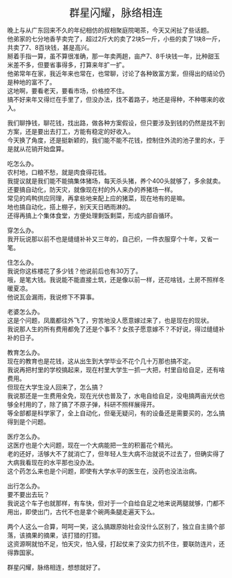 <center><font size=5>群星闪耀，脉络相连</font></center>

晚上与从广东回来不久的年纪相仿的叔相聚庭院喝茶，今天又闲扯了些话题。<br/>
他弟家的七分地香芋卖完了，超过2斤大的卖了2块5一斤，小些的卖了1块8一斤，共卖了7、8百块钱，甚是高兴。<br/>
掰着手指一算，虽不算很准确，那一年卖两趟，亩产7、8千块钱一年，比种甜玉米差不多，但要省事得多，打算来年扩一扩。<br/>
他弟常年在家，我近年来也常在，也常聊，讨论了各种致富方案，但得出的结论仍是种地的富不了。<br/>
这地啊，要看老天，要看市场，价格控不住。<br/>
搞不好来年又得烂在手里了，但没办法，找不着路子，地还是得种，不种哪来的收入。<br/>

我们聊挣钱，聊花钱，找出路，做各种方案假设，但只要涉及到钱的仍然是找不到方案，还是要出去打工，方能有稳定的好收入。<br/>
今天换了角度，还是挺新颖的，我们能不能不花钱，控制住外流的池子里的水，于是就从花销开始盘算。<br/>

吃怎么办。<br/>
农村地，口粮不愁，就是肉食得花钱。<br/>
我提议就是我们能不能搞集体猪场，每天杀头猪，养个400头就够了，多余就卖。<br/>
还要搞自动化，防天灾，就像现在村的外人来办的养猪场一样。<br/>
常见的鸡鸭供应同理，再拿些地来配上应的猪菜，现在地有的是嘛。<br/>
地也搞自动化，搭上棚子，别天天日晒雨淋的。<br/>
还得再搞上个集体食堂，方便处理剩饭剩菜，形成内部自循环。<br/>

穿怎么办。<br/>
我开玩说那以前不也是缝缝补补又三年的，自己织，一件衣服穿个十年，又省一笔。<br/>

住怎么办。<br/>
我说你这栋楼花了多少钱？他说前后也有30万了。<br/>
哦，是笔大钱。我说能不能直接土筑，还是像以前一样，还花啥钱，土房不照样冬暖夏凉。<br/>
他说瓦会漏雨，我说修下不算事。<br/>

老婆怎么办。<br/>
这是个问题，凤凰都往外飞了，穷苦地没人愿意嫁过来了，也是现在的现状。<br/>
我说那人生的所有费用都免了还是个事不？女孩子愿意嫁不？不好说，得过缝缝补补的日子。<br/>

教育怎么办。<br/>
现在的教育也是花钱，这从出生到大学毕业不花个几十万那也搞不定。<br/>
我说再把村里的学校搞起来，现在村里大学生一抓一大把，村里自给自足，还有啥费用。<br/>
但现在大学生没人回来了，怎么搞？<br/>
我说那还是一生费用全免，现在光伏也普及了，水电自给自足，没电搞两亩光伏也够全村用的了，除了搞了不原子弹，科研不照样展得开。<br/>
等全部都是科学家了，全上自动化，但毫无疑问，有的设备还是需要买的，怎么搞得到是个问题。<br/>

医疗怎么办。<br/>
这医疗也是个大问题，现在一个大病能把一生的积蓄花个精光。<br/>
老的还好，活够大不了就消亡了，但年轻人生大病不治就说不过去了，但确实得了大病我看现在的水平那也没办法。<br/>
这个药怎么来也是个问题，即使有大学水平的医生在，没药也没法治病。<br/>

出行怎么办。<br/>
要不要出去玩？<br/>
我说这个车子也就那样，有车快，但对于一个自给自足之地来说两腿就够，门都不用出，即使出门，古代不也是拿个碗两条腿走遍天下么。<br/>

两个人这么一合算，呵呵一笑，这么搞跟原始社会没什么区别了，独立自主搞个部落，该摘果的摘果，该打猎的打猎。<br/>
这资源啊就怕不足，怕天灾，怕入侵，打起仗来了没实力抗不住，要联防连片，还得靠国家。<br/>

群星闪耀，脉络相连，想想就好了。<br/>





